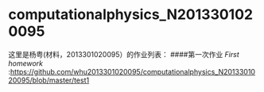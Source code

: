# computationalphysics_N2013301020095
这里是杨粤(材料，2013301020095）的作业列表：
####第一次作业
*First homework* :https://github.com/whu2013301020095/computationalphysics_N2013301020095/blob/master/test1
